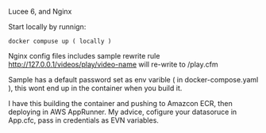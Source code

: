 Lucee 6, and Nginx

Start locally by runnign:

```docker compuse up ( locally )```

Nginx config files includes sample rewrite rule http://127.0.0.1/videos/play/video-name will re-write to /play.cfm

Sample has a default password set as env varible ( in docker-compose.yaml ), this wont end up in the container when you build it.

I have this building the container and pushing to Amazcon ECR, then deploying in AWS AppRunner.  My advice, cofigure your datasoruce in App.cfc, pass in credentials as EVN variables.
